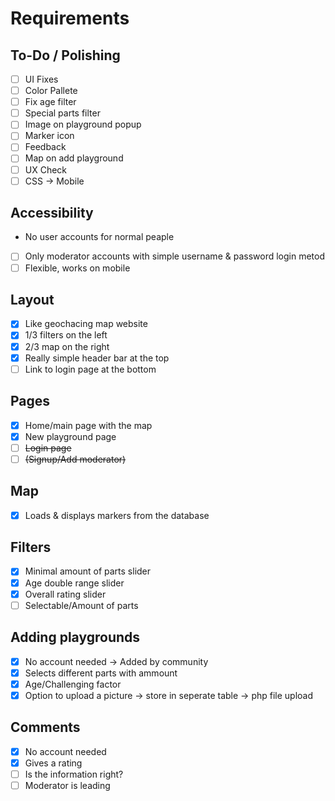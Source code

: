 # Requirements

## To-Do / Polishing

- [ ] UI Fixes
- [ ] Color Pallete
- [ ] Fix age filter
- [ ] Special parts filter
- [ ] Image on playground popup
- [ ] Marker icon
- [ ] Feedback
- [ ] Map on add playground
- [ ] UX Check
- [ ] CSS -> Mobile

## Accessibility

- No user accounts for normal peaple
- [ ] Only moderator accounts with simple username & password login metod
- [ ] Flexible, works on mobile

## Layout

- [x] Like geochacing map website
- [x] 1/3 filters on the left
- [x] 2/3 map on the right
- [x] Really simple header bar at the top
- [ ] Link to login page at the bottom

## Pages

- [x] Home/main page with the map
- [x] New playground page
- [ ] ~~Login page~~
- [ ] ~~(Signup/Add moderator)~~

## Map

- [x] Loads & displays markers from the database

## Filters

- [x] Minimal amount of parts slider
- [x] Age double range slider
- [x] Overall rating slider
- [ ] Selectable/Amount of parts

## Adding playgrounds

- [x] No account needed -> Added by community
- [x] Selects different parts with ammount
- [x] Age/Challenging factor
- [x] Option to upload a picture -> store in seperate table -> php file upload

## Comments

- [x] No account needed
- [x] Gives a rating
- [ ] Is the information right?
- [ ] Moderator is leading
